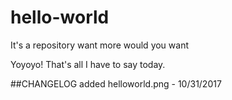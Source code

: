 # hello-world
It's a repository want more would you want

Yoyoyo!
That's all I have to say today.

##CHANGELOG
added helloworld.png - 10/31/2017
